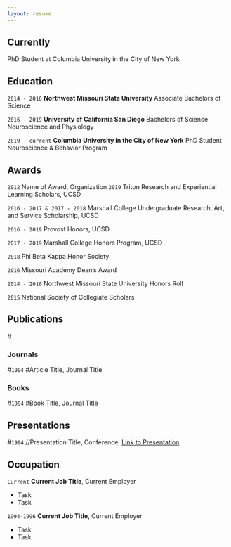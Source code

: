 ```yaml
---
layout: resume
---
```

## Currently

PhD Student at Columbia University in the City of New York

## Education

`2014 - 2016`
__Northwest Missouri State University__
Associate Bachelors of Science         

`2016 - 2019`
__University of California San Diego__
Bachelors of Science 
Neuroscience and Physiology

`2019 - current`
__Columbia University in the City of New York__
PhD Student
Neuroscience & Behavior Program

## Awards

`2012`
Name of Award, Organization 
`2019` 
Triton Research and Experiential Learning Scholars, UCSD

`2016 - 2017 & 2017 - 2018`
Marshall College Undergraduate Research, Art, and Service Scholarship, UCSD

`2016 - 2019`
Provost Honors, UCSD

`2017 - 2019`
Marshall College Honors Program, UCSD

`2018`
Phi Beta Kappa Honor Society

`2016`
Missouri Academy Dean’s Award

`2014 - 2016`
Northwest Missouri State University Honors Roll

`2015`
National Society of Collegiate Scholars

## Publications

#<!-- A list is also available [online](https://scholar.google.co.uk/citations?user=LTOTl0YAAAAJ) -->

### Journals

#`1994`
#Article Title, Journal Title

### Books

#`1994`
#Book Title, Journal Title

## Presentations

#`1994`
//Presentation Title, Conference, <a href="https://MyWebsite.tld/presentation1">Link to Presentation</a>


## Occupation

`Current`
__Current Job Title__, Current Employer 

- Task
- Task

`1994-1996`
__Current Job Title__, Current Employer 

- Task
- Task



<!-- ### Footer

Last updated: April 2020 -->



